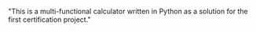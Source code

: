 "This is a multi-functional calculator written in Python as a solution for the first certification project." 
